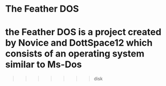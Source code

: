 
# The Feather DOS
the Feather DOS is a project created by Novice and DottSpace12 which consists of an operating system similar to Ms-Dos
=======

>>>>>>> disk
